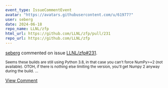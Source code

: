 ```yaml
---
event_type: IssueCommentEvent
avatar: "https://avatars.githubusercontent.com/u/61977?"
user: seberg
date: 2024-06-18
repo_name: LLNL/zfp
html_url: https://github.com/LLNL/zfp/pull/231
repo_url: https://github.com/LLNL/zfp
---
```


<a href='https://github.com/seberg' target='_blank'>seberg</a> commented on issue <a href='https://github.com/LLNL/zfp/pull/231' target='_blank'>LLNL/zfp#231</a>.

<small>Seems these builds are still using Python 3.8, in that case you can't force NumPy>=2 (not available).  OTOH, if there is nothing else limiting the version, you'll get Numpy 2 anyway during the build....</small>

<a href='https://github.com/LLNL/zfp/pull/231' target='_blank'>View Comment</a>